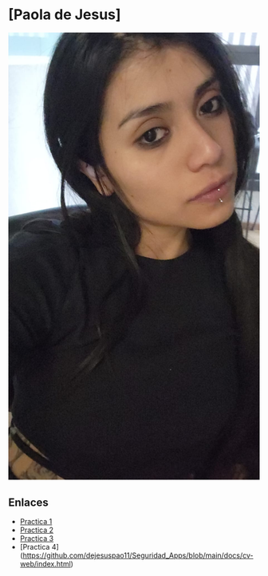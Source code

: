 # [Paola de Jesus]
![mi_foto](mi_foto.jpeg)

## Enlaces
- [Practica 1](https://docs.google.com/presentation/d/1k4HpHSg7DPSYwqzzrr_LrW9L2iHRPMqwArLM6HnCFN0/edit?usp=sharing)
- [Practica 2](https://github.com/dejesuspao11/Seguridad_Apps/blob/main/practica-2.md)
- [Practica 3](https://github.com/dejesuspao11/Seguridad_Apps/blob/main/practica-3.md) 
- [Practica 4] (https://github.com/dejesuspao11/Seguridad_Apps/blob/main/docs/cv-web/index.html)
